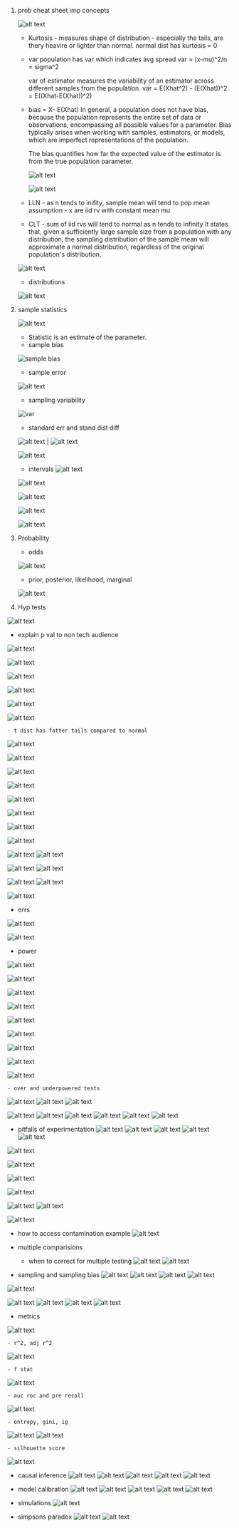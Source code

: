 1. prob cheat sheet
    imp concepts

    
    ![alt text](images/image-43.png)

    - Kurtosis - measures shape of distribution - especially the tails, are thery heavire or lighter than normal. normal dist has kurtosis = 0

    - var 
        population has var which indicates avg spread
        var = (x-mu)^2/n = sigma^2

        var of estimator measures the variability of an estimator across different samples from the population.
        var = E(Xhat^2) - (E(Xhat))^2 = E((Xhat-E(Xhat))^2) 

        
    - bias = X- E(Xhat)
        In general, a population does not have bias, because the population represents the entire set of data or observations, encompassing all possible values for a parameter. Bias typically arises when working with samples, estimators, or models, which are imperfect representations of the population.

        The bias quantifies how far the expected value of the estimator is from the true population parameter.

        ![alt text](images/image-27.png)

        ![alt text](images/image-28.png)

    - LLN - as n tends to inifity, sample mean will tend to pop mean
    assumption - x are iid rv with constant mean mu

    - CLT - sum of iid rvs will tend to normal as n tends to infinity
    It states that, given a sufficiently large sample size from a population with any distribution, the sampling distribution of the sample mean will approximate a normal distribution, regardless of the original population's distribution.

    ![alt text](images/image-10.png)

    - distributions

    ![alt text](images/image-11.png)

2. sample statistics

    ![alt text](images/image-7.png)

    - Statistic is an estimate of the parameter.
    - sample bias

    ![sample bias](images/image-8.png)

    - sample error

    ![alt text](images/image-6.png)

    - sampling variability

    ![var](images/image-9.png)

    - standard err and stand dist diff

    ![alt text](images/image-14.png) | ![alt text](images/image-17.png)

    ![alt text](images/image-16.png)

    - intervals
    ![alt text](images/image-19.png)

    ![alt text](images/image-26.png)

    ![alt text](images/image-21.png)

    ![alt text](images/image-22.png)

    ![alt text](images/image-25.png)

3. Probability

    - odds

    ![alt text](images/image-12.png)

    - prior, posterior, likelihood, marginal

    ![alt text](images/image-13.png)

4. Hyp tests

![alt text](images/image-29.png)

- explain p val to non tech audience

![alt text](images/image-30.png)

![alt text](images/image-31.png)

![alt text](images/image-38.png)

![alt text](images/image-39.png)

![alt text](images/image-40.png)

![alt text](images/image-41.png)

    - t dist has fatter tails compared to normal

![alt text](images/image-42.png)

![alt text](images/image-46.png)

![alt text](images/image-50.png)

![alt text](images/image-51.png)

![alt text](images/image-52.png)

![alt text](images/image-53.png)

![alt text](images/image-62.png)

![alt text](images/image-54.png)

![alt text](images/image-55.png)
![alt text](images/image-56.png)

![alt text](images/image-57.png)
![alt text](images/image-58.png)

![alt text](images/image-59.png)
![alt text](images/image-60.png)

![alt text](image.png)



- errs

![alt text](images/image-32.png)

![alt text](images/image-33.png)

- power

![alt text](images/image-44.png)

![alt text](images/image-34.png)

![alt text](images/image-36.png)

![alt text](images/image-37.png)

![alt text](images/image-35.png)

![alt text](images/image-45.png)

![alt text](images/image-47.png)

![alt text](images/image-48.png)

![alt text](images/image-49.png)

    - over and underpowered tests
![alt text](images/image-86.png)
![alt text](images/image-87.png)
![alt text](images/image-88.png)

![alt text](images/image-91.png)
![alt text](images/image-92.png)
![alt text](images/image-93.png)
![alt text](images/image-94.png)
![alt text](images/image-95.png)
![alt text](images/image-96.png)


- pitfalls of experimentation 
![alt text](images/image-66.png)
![alt text](images/image-67.png)
![alt text](images/image-68.png)
![alt text](images/image-69.png)
![alt text](images/image-85.png)

![alt text](images/image100.png)

![alt text](images/image-101.png)


![alt text](images/image102.png)

![alt text](images/image103.png)

![alt text](images/image-104.png)
![alt text](images/image-105.png)

![alt text](image-2.png)

- how to access contamination example 
![alt text](image-1.png)

- multiple comparisions

    - when to correct for multiple testing
    ![alt text](image-3.png)
    ![alt text](image-4.png)





- sampling and sampling bias
![alt text](images/image-75.png)
![alt text](images/image-76.png)
![alt text](images/image-77.png)
![alt text](images/image-78.png)

![alt text](images/image-84.png)

![alt text](images/image-79.png)
![alt text](images/image-80.png)
![alt text](images/image-81.png)
![alt text](images/image-82.png)

- metrics

![alt text](images/image-61.png)

    - r^2, adj r^2
![alt text](images/image-63.png)

    - f stat
![alt text](images/image-64.png)

    - auc roc and pre recall
![alt text](images/image-65.png)

    - entropy, gini, ig
![alt text](image-5.png)
![alt text](image-6.png)
    
    - silhouette score
![alt text](image-7.png)


- causal inference
![alt text](image-8.png)
![alt text](image-9.png)
![alt text](image-10.png)
![alt text](image-11.png)
![alt text](image-12.png)

- model calibration
![alt text](images/image-70.png)
![alt text](images/image-71.png)
![alt text](images/image-72.png)
![alt text](images/image-73.png)
![alt text](images/image-74.png)

- simulations
![alt text](images/image-83.png)

- simpsons paradox
![alt text](images/image-90.png)
![alt text](images/image-89.png)












